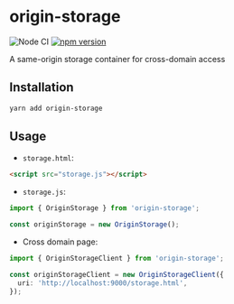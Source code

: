 # origin-storage

![Node CI](https://github.com/unadlib/origin-storage/workflows/Node%20CI/badge.svg)
[![npm version](https://badge.fury.io/js/origin-storage.svg)](http://badge.fury.io/js/origin-storage)

A same-origin storage container for cross-domain access

## Installation

```sh
yarn add origin-storage
```

## Usage

* `storage.html`:

```html
<script src="storage.js"></script>
```


* `storage.js`:

```ts
import { OriginStorage } from 'origin-storage';

const originStorage = new OriginStorage();
```

* Cross domain page:

```ts
import { OriginStorageClient } from 'origin-storage';

const originStorageClient = new OriginStorageClient({
  uri: 'http://localhost:9000/storage.html',
});
```
